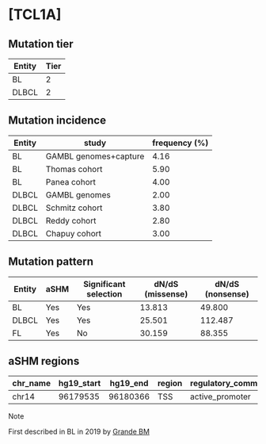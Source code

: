 # [TCL1A]

## Mutation tier

|Entity|Tier|
|------|----|
|BL    |2   |
|DLBCL |2   |

## Mutation incidence

|Entity|study                |frequency (%)|
|------|---------------------|-------------|
|BL    |GAMBL genomes+capture|4.16         |
|BL    |Thomas cohort        |5.90         |
|BL    |Panea cohort         |4.00         |
|DLBCL |GAMBL genomes        |2.00         |
|DLBCL |Schmitz cohort       |3.80         |
|DLBCL |Reddy cohort         |2.80         |
|DLBCL |Chapuy cohort        |3.00         |

## Mutation pattern

|Entity|aSHM|Significant selection|dN/dS (missense)|dN/dS (nonsense)|
|------|----|---------------------|----------------|----------------|
|BL    |Yes |Yes                  |13.813          | 49.800         |
|DLBCL |Yes |Yes                  |25.501          |112.487         |
|FL    |Yes |No                   |30.159          | 88.355         |

## aSHM regions

|chr_name|hg19_start|hg19_end|region|regulatory_comment|
|--------|----------|--------|------|------------------|
|chr14   |96179535  |96180366|TSS   |active_promoter   |

> [!NOTE]
> First described in BL in 2019 by [Grande BM](https://pubmed.ncbi.nlm.nih.gov/30617194)